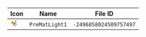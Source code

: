 | Icon | Name | File ID |
| ---  | ---  | ---     |
| ![](PreMatLight1.png) | `PreMatLight1` | `-2496858024509757497` |
